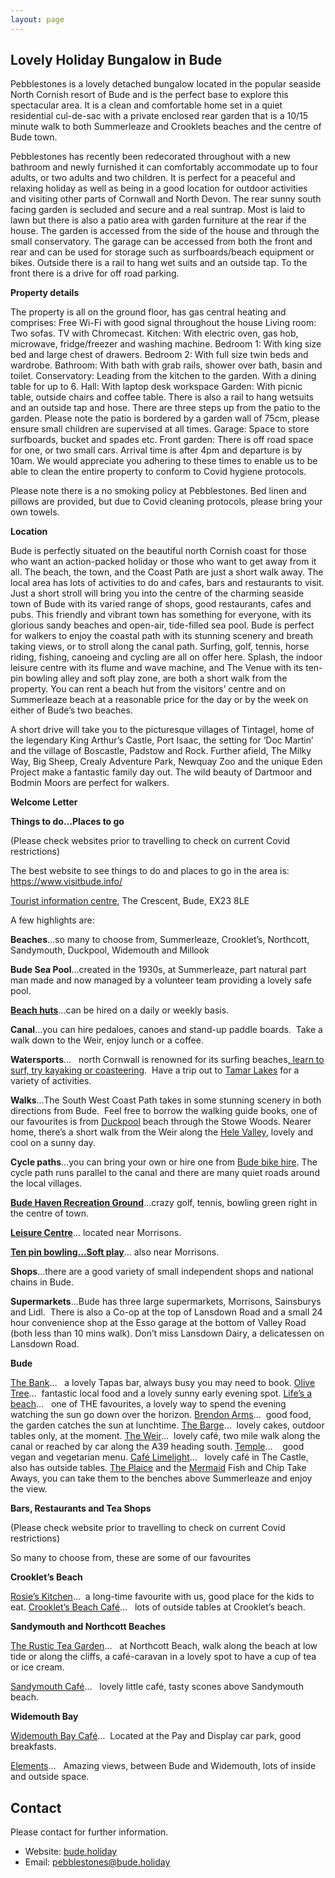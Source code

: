 ```yaml
---
layout: page
---
```

<script>
  if (window.netlifyIdentity) {
    window.netlifyIdentity.on("init", user => {
      if (!user) {
        window.netlifyIdentity.on("login", () => {
          document.location.href = "/admin/";
        });
      }
    });
  }
</script>

## Lovely Holiday Bungalow in Bude

Pebblestones is a lovely detached bungalow located in the popular seaside North Cornish resort of Bude and is the perfect base to explore this spectacular area. It is a clean and comfortable home set in a quiet residential cul-de-sac with a private enclosed rear garden that is a 10/15 minute walk to both Summerleaze and Crooklets beaches and the centre of Bude town.

Pebblestones has recently been redecorated throughout with a new bathroom and newly furnished it can comfortably accommodate up to four adults, or two adults and two children.  It is perfect for a peaceful and relaxing holiday as well as being in a good location for outdoor activities and visiting other parts of Cornwall and North Devon.
The rear sunny south facing garden is secluded and secure and a real suntrap. Most is laid to lawn but there is also a patio area with garden furniture at the rear if the house.  The garden is accessed from the side of the house and through the small conservatory. The garage can be accessed from both the front and rear and can be used for storage such as surfboards/beach equipment or bikes. Outside there is a rail to hang wet suits and an outside tap. To the front there is a drive for off road parking.

**Property details**

The property is all on the ground floor, has gas central heating and comprises:
Free Wi-Fi with good signal throughout the house 
Living room: Two sofas. TV with Chromecast.
Kitchen: With electric oven, gas hob, microwave, fridge/freezer and washing machine.
Bedroom 1: With king size bed and large chest of drawers.
Bedroom 2: With full size twin beds and wardrobe.
Bathroom: With bath with grab rails, shower over bath, basin and toilet.
Conservatory: Leading from the kitchen to the garden.  With a dining table for up to 6.
Hall: With laptop desk workspace
Garden: With picnic table, outside chairs and coffee table. There is also a rail to hang wetsuits and an outside tap and hose.  There are three steps up from the patio to the garden.  Please note the patio is bordered by a garden wall of 75cm, please ensure small children are supervised at all times.
Garage: Space to store surfboards, bucket and spades etc.
Front garden: There is off road space for one, or two small cars.
Arrival time is after 4pm and departure is by 10am.  We would appreciate you adhering to these times to enable us to be able to clean the entire property to conform to Covid hygiene protocols.

Please note there is a no smoking policy at Pebblestones.  Bed linen and pillows are provided, but due to Covid cleaning protocols, please bring your own towels.

**Location**

Bude is perfectly situated on the beautiful north Cornish coast for those who want an action-packed holiday or those who want to get away from it all. The beach, the town, and the Coast Path are just a short walk away. The local area has lots of activities to do and cafes, bars and restaurants to visit. Just a short stroll will bring you into the centre of the charming seaside town of Bude with its varied range of shops, good restaurants, cafes and pubs. This friendly and vibrant town has something for everyone, with its glorious sandy beaches and open-air, tide-filled sea pool. Bude is perfect for walkers to enjoy the coastal path with its stunning scenery and breath taking views, or to stroll along the canal path. Surfing, golf, tennis, horse riding, fishing, canoeing and cycling are all on offer here. Splash, the indoor leisure centre with its flume and wave machine, and The Venue with its ten-pin bowling alley and soft play zone, are both a short walk from the property. You can rent a beach hut from the visitors’ centre and on Summerleaze beach at a reasonable price for the day or by the week on either of Bude’s two beaches.

A short drive will take you to the picturesque villages of Tintagel, home of the legendary King Arthur’s Castle, Port Isaac, the setting for ‘Doc Martin’ and the village of Boscastle, Padstow and Rock. Further afield, The Milky Way, Big Sheep, Crealy Adventure Park, Newquay Zoo and the unique Eden Project make a fantastic family day out. The wild beauty of Dartmoor and Bodmin Moors are perfect for walkers.



**Welcome Letter**



**Things to do…Places to go**

(Please check websites prior to travelling to check on current Covid restrictions)

The best website to see things to do and places to go in the area is: <https://www.visitbude.info/>

[Tourist information centre](https://www.visitbude.info/contact-bude-tourist-information-centre/), The Crescent, Bude, EX23 8LE

A few highlights are:

**Beaches**…so many to choose from, Summerleaze, Crooklet’s, Northcott, Sandymouth, Duckpool, Widemouth and Millook

**Bude Sea Pool**…created in the 1930s, at Summerleaze, part natural part man made and now managed by a volunteer team providing a lovely safe pool.

**[Beach huts](https://www.visitbude.info/beach-lovers/hire-a-beach-hut/)**…can be hired on a daily or weekly basis.

**Canal**…you can hire pedaloes, canoes and stand-up paddle boards.  Take a walk down to the Weir, enjoy lunch or a coffee.

**Watersports**…   north Cornwall is renowned for its surfing beaches[, learn to surf, try kayaking or coasteering](https://www.shorelineactivities.co.uk/meet.shoreline.in.bude.cornwall/Simon+Hammond/51).  Have a trip out to [Tamar Lakes](https://www.swlakestrust.org.uk/Pages/Site/activities/Category/tamar-lakes) for a variety of activities.

**Walks**…The South West Coast Path takes in some stunning scenery in both directions from Bude.  Feel free to borrow the walking guide books, one of our favourites is from [Duckpool](https://www.nationaltrust.org.uk/sandymouth/trails/sandymouth-to-duckpool-and-stowe-wood-circular-walk) beach through the Stowe Woods. Nearer home, there’s a short walk from the Weir along the [Hele Valley](https://www.southwestcoastpath.org.uk/print-walk/565), lovely and cool on a sunny day.

**Cycle paths**…you can bring your own or hire one from [Bude bike hire](https://budebikehire.co.uk). The cycle path runs parallel to the canal and there are many quiet roads around the local villages.

**[Bude Haven Recreation Ground](http://www.budehavenrec.co.uk)**…crazy golf, tennis, bowling green right in the centre of town.

**[Leisure Centre](https://www.better.org.uk/leisure-centre/cornwall/bude-leisure-centre)**… located near Morrisons.

**[Ten pin bowling...Soft play](https://thevenuebude.co.uk)**... also near Morrisons.

**Shops**…there are a good variety of small independent shops and national chains in Bude. 

**Supermarkets**…Bude has three large supermarkets, Morrisons, Sainsburys and Lidl.  There is also a Co-op at the top of Lansdown Road and a small 24 hour convenience shop at the Esso garage at the bottom of Valley Road (both less than 10 mins walk). Don’t miss Lansdown Dairy, a delicatessen on Lansdown Road.

**Bude**

[The Bank](https://www.thebankatbude.co.uk)…   a lovely Tapas bar, always busy you may need to book.
[Olive Tree](https://www.olivetreebude.co.uk)…  fantastic local food and a lovely sunny early evening spot.
[Life’s a beach](https://www.lifesabeach.info)…   one of THE favourites, a lovely way to spend the evening watching the sun go down over the horizon.
[Brendon Arms](http://www.brendonarms.co.uk/traditional.pub.food.in.bude)…  good food, the garden catches the sun at lunchtime.
[The Barge](http://www.thebargebude.co.uk)…  lovely cakes, outdoor tables only, at the moment.
[The Weir](https://weir-restaurant-bude.co.uk)…  lovely café, two mile walk along the canal or reached by car along the A39 heading south.
[Temple](https://www.templecornwall.com)…    good vegan and vegetarian menu.
[Café Limelight](https://www.thecastlebude.co.uk/cafe-limelight)…   lovely café in The Castle, also has outside tables.
[The Plaice](https://www.theplaice.net) and the [Mermaid](https://www.tripadvisor.co.uk/Restaurant_Review-g190804-d3454611-Reviews-The_Mermaid_Takeaway-Bude_Bude_Stratton_Cornwall_England.html) Fish and Chip Take Aways, you can take them to the benches above Summerleaze and enjoy the view.

**Bars, Restaurants and Tea Shops**

(Please check website prior to travelling to check on current Covid restrictions)

So many to choose from, these are some of our favourites

**Crooklet’s Beach**

[Rosie’s Kitchen](https://www.rosieskitchen.co.uk)…  a long-time favourite with us, good place for the kids to eat.
[Crooklet’s Beach Café](https://www.tripadvisor.co.uk/Restaurant_Review-g190804-d15073371-Reviews-Crooklets_Beach_Cafe-Bude_Bude_Stratton_Cornwall_England.html)…   lots of outside tables at Crooklet’s beach.

**Sandymouth and Northcott Beaches**

[The Rustic Tea Garden](https://www.tripadvisor.co.uk/Restaurant_Review-g190804-d1765417-Reviews-The_Rustic_Tea_Garden-Bude_Bude_Stratton_Cornwall_England.html)…   at Northcott Beach, walk along the beach at low tide or along the cliffs, a café-caravan in a lovely spot to have a cup of tea or ice cream.

[Sandymouth Café](https://www.tripadvisor.co.uk/Restaurant_Review-g190804-d5814474-Reviews-Sandymouth_Cafe-Bude_Bude_Stratton_Cornwall_England.html)…   lovely little café, tasty scones above Sandymouth beach.

**Widemouth Bay**

[Widemouth Bay Café](http://www.widemouthbaycafe.co.uk)…  Located at the Pay and Display car park, good breakfasts.

[Elements](http://www.elements-life.co.uk)…   Amazing views, between Bude and Widemouth, lots of inside and outside space.

## Contact

Please contact for further information.

* Website: [bude.holiday](//bude.holiday)
* Email: [pebblestones@bude.holiday](mailto://pebblestones@bude.holiday)